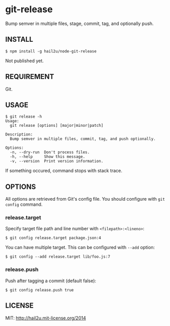 git-release
===========

Bump semver in multiple files, stage, commit, tag, and optionally push.


INSTALL
-------

    $ npm install -g hail2u/node-git-release

Not published yet.


REQUIREMENT
-----------

Git.


USAGE
-----

    $ git release -h
    Usage:
      git release [options] [major|minor|patch]

    Description:
      Bump semver in multiple files, commit, tag, and push optionally.

    Options:
      -n, --dry-run  Don't process files.
      -h, --help     Show this message.
      -v, --version  Print version information.

If something occured, command stops with stack trace.


OPTIONS
-------

All options are retrieved from Git's config file. You should configure with `git
config` command.


### release.target

Specify target file path and line number with `<filepath>:<lineno>`:

    $ git config release.target package.json:4

You can have multiple target. This can be configured with `--add` option:

    $ git config --add release.target lib/foo.js:7


### release.push

Push after tagging a commit (default false):

    $ git config release.push true


LICENSE
-------

MIT: http://hail2u.mit-license.org/2014
